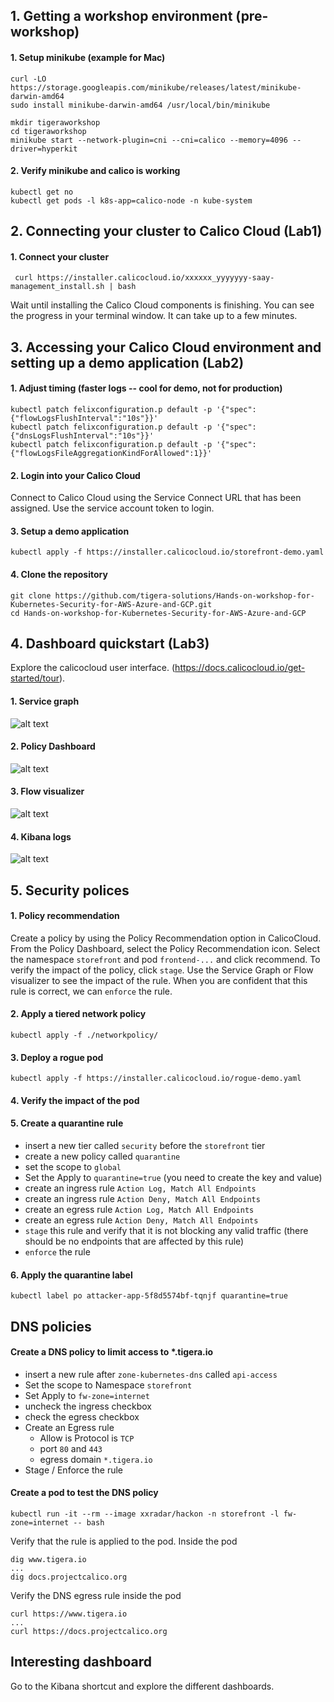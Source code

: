 ## 1. Getting a workshop environment (pre-workshop)
#### 1. Setup minikube (example for Mac)
```
curl -LO https://storage.googleapis.com/minikube/releases/latest/minikube-darwin-amd64
sudo install minikube-darwin-amd64 /usr/local/bin/minikube

mkdir tigeraworkshop
cd tigeraworkshop
minikube start --network-plugin=cni --cni=calico --memory=4096 --driver=hyperkit
```

#### 2. Verify minikube and calico is working
```
kubectl get no
kubectl get pods -l k8s-app=calico-node -n kube-system
```
## 2. Connecting your cluster to Calico Cloud (Lab1)
#### 1. Connect your cluster
```
 curl https://installer.calicocloud.io/xxxxxx_yyyyyyy-saay-management_install.sh | bash
```
Wait until installing the Calico Cloud components is finishing. You can see the progress in your terminal window. It can take up to a few minutes.

## 3. Accessing your Calico Cloud environment and setting up a demo application (Lab2)
#### 1. Adjust timing (faster logs -- cool for demo, not for production)
```
kubectl patch felixconfiguration.p default -p '{"spec":{"flowLogsFlushInterval":"10s"}}'
kubectl patch felixconfiguration.p default -p '{"spec":{"dnsLogsFlushInterval":"10s"}}'
kubectl patch felixconfiguration.p default -p '{"spec":{"flowLogsFileAggregationKindForAllowed":1}}'
```
#### 2. Login into your Calico Cloud
Connect to Calico Cloud using the Service Connect URL that has been assigned.
Use the service account token to login.

#### 3. Setup a demo application
```
kubectl apply -f https://installer.calicocloud.io/storefront-demo.yaml
```
#### 4. Clone the repository
```
git clone https://github.com/tigera-solutions/Hands-on-workshop-for-Kubernetes-Security-for-AWS-Azure-and-GCP.git
cd Hands-on-workshop-for-Kubernetes-Security-for-AWS-Azure-and-GCP
```
## 4. Dashboard quickstart (Lab3)
Explore the calicocloud user interface. (https://docs.calicocloud.io/get-started/tour). 

#### 1. Service graph
![alt text](https://docs.calicocloud.io/images/service-graph4.png)

#### 2. Policy Dashboard
![alt text](https://docs.calicocloud.io/images/policy-filters.png)

#### 3. Flow visualizer
![alt text](https://docs.calicocloud.io/images/flow-viz.png)

#### 4. Kibana logs
![alt text](https://docs.calicocloud.io/images/kibana-logs.png)

## 5. Security polices 

#### 1. Policy recommendation 
Create a policy by using the Policy Recommendation option in CalicoCloud. From the Policy Dashboard, select the Policy Recommendation icon. Select the namespace `storefront` and pod `frontend-...` and click recommend. To verify the impact of the policy, click `stage`. Use the Service Graph or Flow visualizer to see the impact of the rule. When you are confident that this rule is correct, we can `enforce` the rule. 

#### 2. Apply a tiered network policy
```
kubectl apply -f ./networkpolicy/
```
#### 3. Deploy a rogue pod
```
kubectl apply -f https://installer.calicocloud.io/rogue-demo.yaml
```
#### 4. Verify the impact of the pod

#### 5. Create a quarantine rule
* insert a new tier called `security` before the `storefront` tier
* create a new policy called `quarantine`
* set the scope to `global`
* Set the Apply to `quarantine=true` (you need to create the key and value)
* create  an ingress rule `Action Log, Match All Endpoints`
* create  an ingress rule `Action Deny, Match All Endpoints`
* create  an egress rule `Action Log, Match All Endpoints`
* create  an egress rule `Action Deny, Match All Endpoints`
* `stage` this rule and verify that it is not blocking any valid traffic (there should be no endpoints that are affected by this rule)
* `enforce` the rule

#### 6. Apply the quarantine label
```
kubectl label po attacker-app-5f8d5574bf-tqnjf quarantine=true
```
## DNS policies
#### Create a DNS policy to limit access to *.tigera.io
*  insert a new rule after `zone-kubernetes-dns` called `api-access`
*  Set the scope to Namespace `storefront`
*  Set Apply to `fw-zone=internet`
*  uncheck the ingress checkbox
*  check the egress checkbox
*  Create an Egress rule 
      * Allow is Protocol is `TCP`
      * port `80` and `443` 
      * egress domain `*.tigera.io`
* Stage / Enforce the rule

#### Create a pod to test the DNS policy
```
kubectl run -it --rm --image xxradar/hackon -n storefront -l fw-zone=internet -- bash
```
Verify that the rule is applied to the pod. Inside the pod
```
dig www.tigera.io
...
dig docs.projectcalico.org
```
Verify the DNS egress rule inside the pod
```
curl https://www.tigera.io
...
curl https://docs.projectcalico.org
```
## Interesting dashboard
Go to the Kibana shortcut and explore the different dashboards.



 
